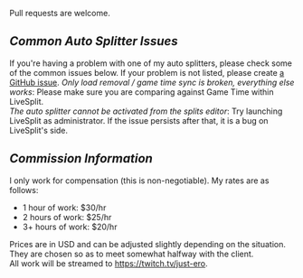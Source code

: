 Pull requests are welcome.

## *Common Auto Splitter Issues*
If you're having a problem with one of my auto splitters, please check some of the common issues below. If your problem is not listed, please create [a GitHub issue](https://github.com/just-ero/AutoSplitTools/issues/new/choose).
*Only load removal / game time sync is broken, everything else works*: Please make sure you are comparing against Game Time within LiveSplit.  
*The auto splitter cannot be activated from the splits editor*: Try launching LiveSplit as administrator. If the issue persists after that, it is a bug on LiveSplit's side.

## *Commission Information*
I only work for compensation (this is non-negotiable). My rates are as follows:  
* 1 hour of work: $30/hr  
* 2 hours of work: $25/hr
* 3+ hours of work: $20/hr

Prices are in USD and can be adjusted slightly depending on the situation. They are chosen so as to meet somewhat halfway with the client.  
All work will be streamed to https://twitch.tv/just-ero.
